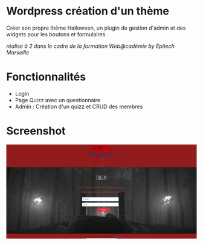 # Wordpress création d'un thème

Créer son propre thème Halloween, un plugin de gestion d'admin et des widgets pour les boutons et formulaires

*réalisé à 2 dans le cadre de la formation Web@cadémie by Epitech Marseille*

# Fonctionnalités

- Login
- Page Quizz avec un questionnaire
- Admin : Création d'un quizz et CRUD des membres

# Screenshot

![alt text](https://github.com/Lucilelebeau/wordpress/blob/master/wordpress_photo/Capture%20d%E2%80%99%C3%A9cran_2020-06-26_14-49-52.png)
